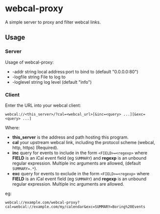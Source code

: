 # webcal-proxy
A simple server to proxy and filter webcal links.

## Usage
### Server
Usage of webcal-proxy:
* -addr string
local address:port to bind to (default "0.0.0.0:80")
* -logfile string
File to log to
* -loglevel string
log level (default "info")

### Client
Enter the URL into your webcal client:
```
webcal://<this_server>/?cal=<webcal_url>[&inc=<query> ...][&exc=<query> ...]
```
Where:
* **this_server** is the address and path hosting this program.
* **cal** your upstream webcal link, including the protocol scheme (webcal, http, https) (Required).
* **inc** query for events to include in the form `<FIELD>=<regexp>` where **FIELD** is an iCal event field (eg `SUMMARY`) and **regexp** is an unbound regular expression. Multiple inc arguments are allowed, (default `SUMMARY=.*`).
* **exc** query for events to exclude in the form `<FIELD>=<regexp>` where **FIELD** is an iCal event field (eg `SUMMARY`) and **regexp** is an unbound regular expression. Multiple inc arguments are allowed.

eg:
```
webcal://example.com/webcal-proxy?cal=webcal://example.com/my/calendar&exc=SUMMARY=Boring%20Events
```
